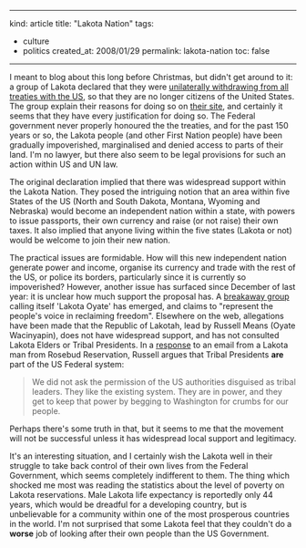 -----
kind: article
title: "Lakota Nation"
tags:
- culture
- politics
created_at: 2008/01/29
permalink: lakota-nation
toc: false
-----

<p>I meant to blog about this long before Christmas, but didn't get around to it: a group of Lakota declared that they were <a href="http://rawstory.com/news/2007/Descendants_of_Sitting_Bull_Crazy_Horse_1220.html">unilaterally withdrawing from all treaties with the US</a>, so that they are no longer citizens of the United States. The group explain their reasons for doing so on <a href="http://www.republicoflakotah.com/">their site</a>, and certainly it seems that they have every justification for doing so. The Federal government never properly honoured the the treaties, and for the past 150 years or so, the Lakota people (and other First Nation people) have been gradually impoverished, marginalised and denied access to parts of their land. I'm no lawyer, but there also seem to be legal provisions for such an action within US and UN law.</p>

<p>The original declaration implied that there was widespread support within the Lakota Nation. They posed the intriguing notion that an area within five States of the US (North and South Dakota, Montana, Wyoming and Nebraska) would become an independent nation within a state, with powers to issue passports, their own currency and raise (or not raise) their own taxes. It also implied that anyone living within the five states (Lakota or not) would be welcome to join their new nation.</p>

<p>The practical issues are formidable. How will this new independent nation generate power and income, organise its currency and trade with the rest of the US, or police its borders, particularly since it is currently so impoverished? However, another issue has surfaced since December of last year: it is unclear how much support the proposal has. A <a href="http://www.lakotahoyate.net/">breakaway group</a> calling itself 'Lakota Oyate' has emerged, and claims to "represent the people's voice in reclaiming freedom". Elsewhere on the web, allegations have been made that the Republic of Lakotah, lead by Russell Means (Oyate Wacinyapin), does not have widespread support, and has not consulted Lakota Elders or Tribal Presidents. In a <a href="http://www.republicoflakotah.com/faq2.html">response</a> to an email from a Lakota man from Rosebud Reservation, Russell argues that Tribal Presidents <strong>are</strong> part of the US Federal system:</p>

<blockquote>
<p>
We did not ask the permission of the US authorities disguised as tribal leaders. They like the existing system. They are in power, and they get to keep that power by begging to Washington for crumbs for our people.
</p>
</blockquote>

<p>Perhaps there's some truth in that, but it seems to me that the movement will not be successful unless it has widespread local support and legitimacy.</p>

<p>It's an interesting situation, and I certainly wish the Lakota well in their struggle to take back control of their own lives from the Federal Government, which seems completely indifferent to them. The thing which shocked me most was reading the statistics about the level of poverty on Lakota reservations. Male Lakota life expectancy is reportedly only 44 years, which would be dreadful for a developing country, but is unbelievable for a community within one of the most prosperous countries in the world. I'm not surprised that some Lakota feel that they couldn't do a <strong>worse</strong> job of looking after their own people than the US Government.</p>


